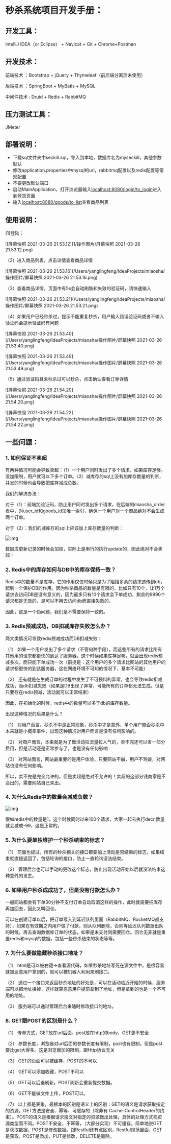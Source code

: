 # 秒杀系统项目开发手册：

## 开发工具：

IntelliJ IDEA（or Eclipse） + Navicat + Git + Chrome+Postman

## 开发技术：


前端技术 ：Bootstrap + jQuery + Thymeleaf（前后端分离后未使用）

后端技术 ：SpringBoot + MyBatis + MySQL

中间件技术 : Druid + Redis + RabbitMQ 

## 压力测试工具：

JMeter

## 部署说明：

- 下载sql文件夹中seckill.sql，导入到本地，数据库名为myseckill，其他参数默认
- 修改application.properties中mysql的url，rabbitmq配置以及redis配置等常规配置
- 不要更改默认端口
- 启动MainApplication，打开浏览器输入[localhost:8080/login/to_login]()进入到登录页面
- 输入[localhost:8080/goods/to_list]()查看商品列表

## 使用说明：

(1)登陆：

![屏幕快照 2021-03-26 21.53.12](1/操作图片/屏幕快照 2021-03-26 21.53.12.png)

（2）进入商品列表，点击详情查看商品详情

![屏幕快照 2021-03-26 21.53.16](/Users/yanglingfeng/IdeaProjects/miaosha/操作图片/屏幕快照 2021-03-26 21.53.16.png)

（3）查看商品详情，页面中有5s会自动刷新和失效的验证码，请快速输入

![屏幕快照 2021-03-26 21.53.21](/Users/yanglingfeng/IdeaProjects/miaosha/操作图片/屏幕快照 2021-03-26 21.53.21.png)

（4）如果用户已经秒杀过，提示不能重复秒杀，用户输入错误验证码或者不输入验证码会提示验证码有问题

![屏幕快照 2021-03-26 21.53.40](/Users/yanglingfeng/IdeaProjects/miaosha/操作图片/屏幕快照 2021-03-26 21.53.40.png)

![屏幕快照 2021-03-26 21.53.49](/Users/yanglingfeng/IdeaProjects/miaosha/操作图片/屏幕快照 2021-03-26 21.53.49.png)

（5）通过验证码且未秒杀过可以秒杀，点击确认查看订单详情

![屏幕快照 2021-03-26 21.54.20](/Users/yanglingfeng/IdeaProjects/miaosha/操作图片/屏幕快照 2021-03-26 21.54.20.png)

![屏幕快照 2021-03-26 21.54.22](/Users/yanglingfeng/IdeaProjects/miaosha/操作图片/屏幕快照 2021-03-26 21.54.22.png)

## 一些问题：

### 1. 如何保证不卖超

有两种情况可能会导致卖超：（1）一个用户同时发出了多个请求，如果库存足够，没加限制，用户就可以下多个订单。（2）减库存的sql上没有加库存数量的判断，并发的时候也会导致把库存减成负数。

我们的解决办法：

对于（1）：前端加验证码，防止用户同时发出多个请求，在后端的miaosha_order表中，对user_id和goods_id加唯一索引，确保一个用户对一个商品绝对不会生成两个订单。

对于（2）：我们的减库存的sql上应该加上库存数量的判断：

![img](file:////Users/yanglingfeng/Library/Group%20Containers/UBF8T346G9.Office/TemporaryItems/msohtmlclip/clip_image002.jpg)

数据库更新记录的时候会加锁，实际上是串行的执行update的，因此绝对不会卖超！

### 2. Redis中的库存如何与DB中的库存保持一致？

Redis中的数量不是库存，它的作用仅仅时候只是为了阻挡多余的请求透传到db，起到一个保护DB的作用。因为秒杀商品的数量是有限的，比如只有10个，让1万个请求去访问DB是没有意义的，因为最多只有10个请求会下单成功，剩余的9990个请求都是无效的，是可以不用去访问db而直接失败的。

因此，这是一个伪问题，我们是不需要保持一致的。

### 3. Redis预减成功，DB扣减库存失败怎么办？

两大类情况可导致redis预减成功而DB扣减失败：

（1）   如果一个用户发出了多个请求（不管何种手段），而这些所有的请求比所有其他用的请求都更快的到达了服务器，这个时候如果库存足够，就会出现redis预减多次，而只能下单成功一次（前提是：这个用户的多个请求比网站的其他用户的请求都更快的到达服务器，这在网络环境不可知的情况下，基本不可能）

（2）   还有就是在生成订单的过程中发生了不可预料的异常，也会导致redis扣减成功，而db扣减失败（如果是DB出现了异常，可能所有的订单都无法生成，但是只要存在redis预减，活动就可以正常结束）

因此，在初始化的时候，redis中的数量可以多于db的库存数量。

出现这种情况的后果是什么？

（1）   对用户而言，秒杀不中是正常现象，秒杀中才是意外，单个用户能否秒杀中本来就是小概率事件，出现这种情况对用户而言是没有任何影响的。

（2）   对商户而言，本来就是为了做活动拉流量拉人气的，卖不完还可以省一部分费用，但是活动还是正常参与了，也是没有任何影响

（3）   对网站而言，网站最重要的是用户体验，只要网站不崩，用户不骂娘，对网站也没有任何影响。

所以，卖不完是完全允许的，但是卖超是绝对不允许的！卖超的这部分钱商家是不会出的，需要网站自己来出。

### 4. 为什么Redis中的数量会减成负数？

![img](file:////Users/yanglingfeng/Library/Group%20Containers/UBF8T346G9.Office/TemporaryItems/msohtmlclip/clip_image004.jpg)

假如redis中的数量是1，这个时候同时过来100个请求，大家一起去执行decr,数量就会减成-99，这是正常的。

### 5. 为什么要单独维护一个秒杀结束的标志？

（1）   前面也提过，所有的秒杀相关的接口都要加上活动是否结束的标志，如果结束就直接返回了，包括轮询的接口，防止一直轮询没法结束。

（2）   管理后台也可以手动的更改这个标志，防止出现活动开始以后就没法结束这种意外的发生。

### 6. 如果用户秒杀成成功了，但是没有付款怎么办？

一般网站都会有下单30分钟不支付订单自动取消这样的操作，此时就需要把库存再加回去，因此又叫回仓。

可以在创建订单以后，把订单写入到延迟队列里面（RabbitMQ、RocketMQ都支持），如果在有效期之内用户做了付款，则从队列删除，否则等延迟队列数据出队的时候，再去查询数据库订单的状态，如果是未支付则需要回仓。回仓无非就是重置redis和mysql的数据，包括一些秒杀结束的状态等等。

### 7. 为什么要做隐藏秒杀接口地址？

（1）   html是可以被右键->查看源代码，如果秒杀地址写死在源文件中，是很容易就被恶意用户拿到的，就可以被机器人利用来刷接口。

（2）   通过一个接口来返回秒杀地址的好处是，可以在活动临近开始的时候，服务端可以把地址换掉，这样就算恶意用户提前拿到了地址，但是拿到的也是一个不可用的地址。

（3）   服务端可以通过管理后台来随时修改接口的地址。

### 8. GET跟POST的区别是什么？

（1）   传参方式，GET放在url后面，post放在http的body，GET更不安全

（2）   参数长度，浏览器对url后面的参数长度有限制，post也有限制，但是post要比get大得多。这是浏览器加的限制，跟Http协议无关

（3）   GET的页面可以被缓存，POST的不可以

（4）   GET可以添加收藏，POST不可以

（5）   GET可以后退刷新，POST刷新会重新提交数据。

（6）   GET不能做文件上传，POST可以。

（7）   以上都是表象，最根本的区别是语义上的区别：GET的语义是请求获取指定的资源。GET方法是安全、幂等、可缓存的（除非有 Cache-ControlHeader的约束）。POST的语义是根据请求报文对指定的资源做出处理，具体的处理方式视资源类型而不同。POST不安全，不幂等，（大部分实现）不可缓存。简单地说GET是获取数据，POST是修改数据。跟Restful还有点区别，Restful规范里面，GET是获取，POST是添加，PUT是修改，DELETE是删除。